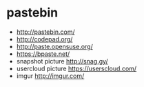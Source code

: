 # pastebin
* <http://pastebin.com/>
* <http://codepad.org/>
* <http://paste.opensuse.org/>
* <https://bpaste.net/>
* snapshot picture <http://snag.gy/>
* usercloud picture <https://userscloud.com/>
* imgur <http://imgur.com/>
